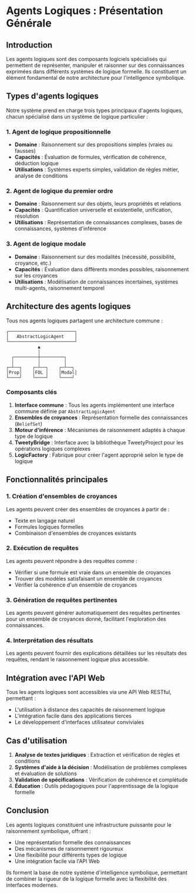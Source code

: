 # Agents Logiques : Présentation Générale

## Introduction

Les agents logiques sont des composants logiciels spécialisés qui permettent de représenter, manipuler et raisonner sur des connaissances exprimées dans différents systèmes de logique formelle. Ils constituent un élément fondamental de notre architecture pour l'intelligence symbolique.

## Types d'agents logiques

Notre système prend en charge trois types principaux d'agents logiques, chacun spécialisé dans un système de logique particulier :

### 1. Agent de logique propositionnelle

- **Domaine** : Raisonnement sur des propositions simples (vraies ou fausses)
- **Capacités** : Évaluation de formules, vérification de cohérence, déduction logique
- **Utilisations** : Systèmes experts simples, validation de règles métier, analyse de conditions

### 2. Agent de logique du premier ordre

- **Domaine** : Raisonnement sur des objets, leurs propriétés et relations
- **Capacités** : Quantification universelle et existentielle, unification, résolution
- **Utilisations** : Représentation de connaissances complexes, bases de connaissances, systèmes d'inférence

### 3. Agent de logique modale

- **Domaine** : Raisonnement sur des modalités (nécessité, possibilité, croyance, etc.)
- **Capacités** : Évaluation dans différents mondes possibles, raisonnement sur les croyances
- **Utilisations** : Modélisation de connaissances incertaines, systèmes multi-agents, raisonnement temporel

## Architecture des agents logiques

Tous nos agents logiques partagent une architecture commune :

```
┌─────────────────────────┐
│   AbstractLogicAgent    │
└─────────────────────────┘
            ▲
            │
  ┌─────────┼─────────┐
  │         │         │
┌─┴──┐    ┌─┴──┐    ┌─┴──┐
│Prop│    │FOL │    │Modal│
└────┘    └────┘    └────┘
```

### Composants clés

1. **Interface commune** : Tous les agents implémentent une interface commune définie par `AbstractLogicAgent`
2. **Ensembles de croyances** : Représentation formelle des connaissances (`BeliefSet`)
3. **Moteur d'inférence** : Mécanismes de raisonnement adaptés à chaque type de logique
4. **TweetyBridge** : Interface avec la bibliothèque TweetyProject pour les opérations logiques complexes
5. **LogicFactory** : Fabrique pour créer l'agent approprié selon le type de logique

## Fonctionnalités principales

### 1. Création d'ensembles de croyances

Les agents peuvent créer des ensembles de croyances à partir de :
- Texte en langage naturel
- Formules logiques formelles
- Combinaison d'ensembles de croyances existants

### 2. Exécution de requêtes

Les agents peuvent répondre à des requêtes comme :
- Vérifier si une formule est vraie dans un ensemble de croyances
- Trouver des modèles satisfaisant un ensemble de croyances
- Vérifier la cohérence d'un ensemble de croyances

### 3. Génération de requêtes pertinentes

Les agents peuvent générer automatiquement des requêtes pertinentes pour un ensemble de croyances donné, facilitant l'exploration des connaissances.

### 4. Interprétation des résultats

Les agents peuvent fournir des explications détaillées sur les résultats des requêtes, rendant le raisonnement logique plus accessible.

## Intégration avec l'API Web

Tous les agents logiques sont accessibles via une API Web RESTful, permettant :
- L'utilisation à distance des capacités de raisonnement logique
- L'intégration facile dans des applications tierces
- Le développement d'interfaces utilisateur conviviales

## Cas d'utilisation

1. **Analyse de textes juridiques** : Extraction et vérification de règles et conditions
2. **Systèmes d'aide à la décision** : Modélisation de problèmes complexes et évaluation de solutions
3. **Validation de spécifications** : Vérification de cohérence et complétude
4. **Éducation** : Outils pédagogiques pour l'apprentissage de la logique formelle

## Conclusion

Les agents logiques constituent une infrastructure puissante pour le raisonnement symbolique, offrant :
- Une représentation formelle des connaissances
- Des mécanismes de raisonnement rigoureux
- Une flexibilité pour différents types de logique
- Une intégration facile via l'API Web

Ils forment la base de notre système d'intelligence symbolique, permettant de combiner la rigueur de la logique formelle avec la flexibilité des interfaces modernes.